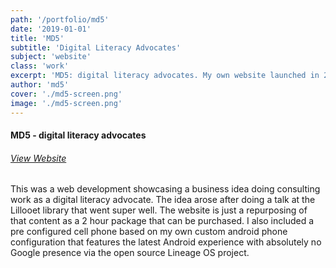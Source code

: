 ```yaml
---
path: '/portfolio/md5'
date: '2019-01-01'
title: 'MD5'
subtitle: 'Digital Literacy Advocates'
subject: 'website'
class: 'work'
excerpt: 'MD5: digital literacy advocates. My own website launched in 2017 to promote myself as a consultant in the digital literacy space.'
author: 'md5'
cover: './md5-screen.png'
image: './md5-screen.png'
---
```

#### MD5 - digital literacy advocates

###### [View Website](https://desforets.github.io/md5/)

This was a web development showcasing a business idea doing consulting work as a digital literacy advocate.
The idea arose after doing a talk at the Lillooet library that went super well. The website is just a repurposing of that content as a 2 hour package that can be purchased. I also included a pre configured cell phone based on my own custom android phone configuration that features the latest Android experience with absolutely no Google presence via the open source Lineage OS project.
